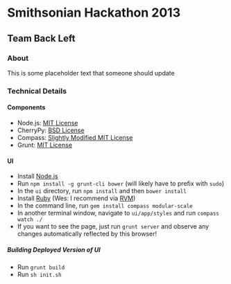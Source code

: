 # Smithsonian Hackathon 2013
## Team Back Left

### About

This is some placeholder text that someone should update

### Technical Details

#### Components

*    Node.js: [MIT License](https://raw.github.com/joyent/node/v0.10.22/LICENSE)
*    CherryPy: [BSD License](https://bitbucket.org/cherrypy/cherrypy/src/697c7af588b8/cherrypy/LICENSE.txt)
*    Compass: [Slightly Modified MIT License](https://github.com/chriseppstein/compass/blob/stable/compass/blob/stable/LICENSE.markdown)
*    Grunt: [MIT License](https://github.com/gruntjs/grunt/blob/master/LICENSE-MIT) 

#### UI

*    Install [Node.js](http://nodejs.org)
*    Run `npm install -g grunt-cli bower` (will likely have to prefix with `sudo`)
*    In the `ui` directory, run `npm install` and then `bower install`
*    Install [Ruby](http://ruby-lang.org) (Wes: I recommend via [RVM](http://rvm.io))
*    In the command line, run `gem install compass modular-scale`
*    In another terminal window, navigate to `ui/app/styles` and run `compass watch ./`
*    If you want to see the page, just run `grunt server` and observe any changes automatically reflected by this browser!

##### Building Deployed Version of UI

*    Run `grunt build`
*    Run `sh init.sh`
